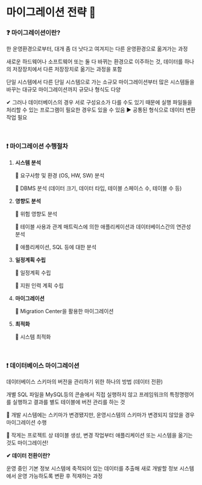 # 마이그레이션 전략 🧊

### ❓ 마이그레이션이란?

한 운영환경으로부터, 대개 좀 더 낫다고 여겨지는 다른 운영환경으로 옮겨가는 과정

새로운 하드웨어나 소프트웨어 또는 둘 다 바뀌는 환경으로 이주하는 것, 데이터를 하나의 저장장치에서 다른 저장장치로 옮기는 과정을 포함

단일 시스템에서 다른 단일 시스템으로 가는 소규모 마이그레이션부터 많은 시스템들을 바꾸는 대규모 마이그레이션까지 규모나 형식도 다양

✔ 그러나 데이터베이스의 경우 서로 구성요소가 다를 수도 있기 때문에 실행 파일들을 처리할 수 있는 프로그램이 필요한 경우도 있을 수 있음 ▶ 공통된 형식으로 데이터 변환 작업 필요

<br/>

### ❗ 마이그레이션 수행절차

1. **시스템 분석**

   🧊 요구사항 및 환경 (OS, HW, SW) 분석

   🧊 DBMS 분석 (데이터 크기, 데이터 타입, 테이블 스페이스 수, 테이블 수 등)

2. **영향도 분석**

   🧊 위험 영향도 분석

   🧊 테이블 사용과 관계 매트릭스에 의한 애플리케이션과 데이터베이스간의 연관성 분석

   🧊 애플리케이션, SQL 등에 대한 분석

3. **일정계획 수립**

   🧊 일정계획 수립

   🧊 지원 인력 계획 수립

4. **마이그레이션**

   🧊 Migration Center을 활용한 마이그레이션

5. **최적화**

   🧊 시스템 최적화 

<br/>

### ❗ 데이터베이스 마이그레이션

데이터베이스 스키마의 버전을 관리하기 위한 하나의 방법 (데이터 전환)

개별 SQL 파일을 MySQL등의 콘솔에서 직접 실행하지 않고 프레임워크의 특정명령어를 실행하고 결과를 별도 테이블에 버전 관리를 하는 것

🧊 개발 시스템에는 스키마가 변경됐지만, 운영시스템의 스키마가 변경되지 않았을 경우 마이그레이션 수행

🧊 작게는 프로젝트 상 테이블 생성, 변경 작업부터 애플리케이션 또는 시스템을 옮기는 것도 마이그레이션!

**✔ 데이터 전환이란?**

운영 중인 기본 정보 시스템에 축적되어 있는 데이터를 추출해 새로 개발할 정보 시스템에서 운영 가능하도록 변환 후 적재하는 과정

<br/>
